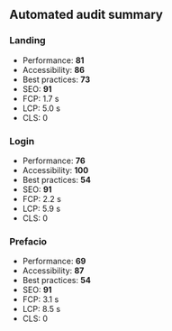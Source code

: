 ## Automated audit summary

### Landing
- Performance: **81**
- Accessibility: **86**
- Best practices: **73**
- SEO: **91**
- FCP: 1.7 s
- LCP: 5.0 s
- CLS: 0

### Login
- Performance: **76**
- Accessibility: **100**
- Best practices: **54**
- SEO: **91**
- FCP: 2.2 s
- LCP: 5.9 s
- CLS: 0

### Prefacio
- Performance: **69**
- Accessibility: **87**
- Best practices: **54**
- SEO: **91**
- FCP: 3.1 s
- LCP: 8.5 s
- CLS: 0

